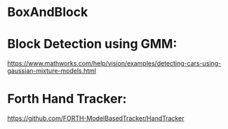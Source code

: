 # BoxAndBlock

# Block Detection using GMM:
https://www.mathworks.com/help/vision/examples/detecting-cars-using-gaussian-mixture-models.html

# Forth Hand Tracker:
https://github.com/FORTH-ModelBasedTracker/HandTracker

